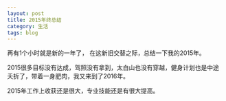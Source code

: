 ```yaml
---
layout: post
title: 2015年终总结
category: 生活
tags: blog
---
```


再有1个小时就是新的一年了， 在这新旧交替之际，总结一下我的2015年。


2015很多目标没有达成，驾照没有拿到，太白山也没有穿越，健身计划也是中途夭折了，带着一身肥肉，我又来到了2016年。  


2015年工作上收获还是很大，专业技能还是有很大提高。